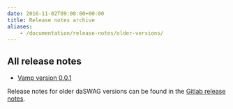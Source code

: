 ```yaml
---
date: 2016-11-02T09:00:00+00:00
title: Release notes archive
aliases:
    - /documentation/release-notes/older-versions/
---
```


## All release notes

* [Vamp version 0.0.1](/documentation/release-notes/version-0-0-1/)

Release notes for older daSWAG versions can be found in the [Gitlab release notes](https://gitlab.com/daswag/daswag-generator/releases).
